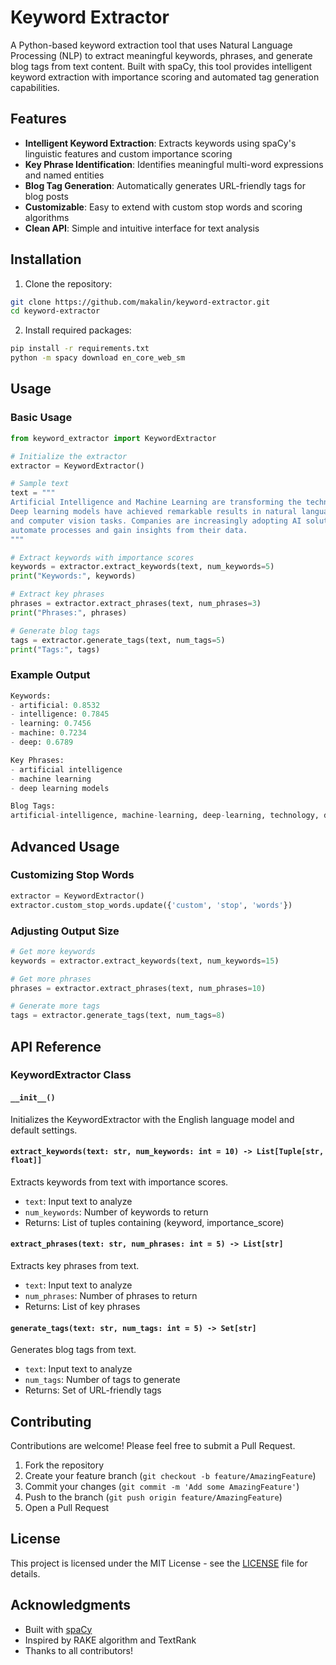 # Keyword Extractor

A Python-based keyword extraction tool that uses Natural Language Processing (NLP) to extract meaningful keywords, phrases, and generate blog tags from text content. Built with spaCy, this tool provides intelligent keyword extraction with importance scoring and automated tag generation capabilities.

## Features

- **Intelligent Keyword Extraction**: Extracts keywords using spaCy's linguistic features and custom importance scoring
- **Key Phrase Identification**: Identifies meaningful multi-word expressions and named entities
- **Blog Tag Generation**: Automatically generates URL-friendly tags for blog posts
- **Customizable**: Easy to extend with custom stop words and scoring algorithms
- **Clean API**: Simple and intuitive interface for text analysis

## Installation

1. Clone the repository:
```bash
git clone https://github.com/makalin/keyword-extractor.git
cd keyword-extractor
```

2. Install required packages:
```bash
pip install -r requirements.txt
python -m spacy download en_core_web_sm
```

## Usage

### Basic Usage

```python
from keyword_extractor import KeywordExtractor

# Initialize the extractor
extractor = KeywordExtractor()

# Sample text
text = """
Artificial Intelligence and Machine Learning are transforming the technology landscape.
Deep learning models have achieved remarkable results in natural language processing
and computer vision tasks. Companies are increasingly adopting AI solutions to
automate processes and gain insights from their data.
"""

# Extract keywords with importance scores
keywords = extractor.extract_keywords(text, num_keywords=5)
print("Keywords:", keywords)

# Extract key phrases
phrases = extractor.extract_phrases(text, num_phrases=3)
print("Phrases:", phrases)

# Generate blog tags
tags = extractor.generate_tags(text, num_tags=5)
print("Tags:", tags)
```

### Example Output

```python
Keywords:
- artificial: 0.8532
- intelligence: 0.7845
- learning: 0.7456
- machine: 0.7234
- deep: 0.6789

Key Phrases:
- artificial intelligence
- machine learning
- deep learning models

Blog Tags:
artificial-intelligence, machine-learning, deep-learning, technology, data-insights
```

## Advanced Usage

### Customizing Stop Words

```python
extractor = KeywordExtractor()
extractor.custom_stop_words.update({'custom', 'stop', 'words'})
```

### Adjusting Output Size

```python
# Get more keywords
keywords = extractor.extract_keywords(text, num_keywords=15)

# Get more phrases
phrases = extractor.extract_phrases(text, num_phrases=10)

# Generate more tags
tags = extractor.generate_tags(text, num_tags=8)
```

## API Reference

### KeywordExtractor Class

#### `__init__()`
Initializes the KeywordExtractor with the English language model and default settings.

#### `extract_keywords(text: str, num_keywords: int = 10) -> List[Tuple[str, float]]`
Extracts keywords from text with importance scores.
- `text`: Input text to analyze
- `num_keywords`: Number of keywords to return
- Returns: List of tuples containing (keyword, importance_score)

#### `extract_phrases(text: str, num_phrases: int = 5) -> List[str]`
Extracts key phrases from text.
- `text`: Input text to analyze
- `num_phrases`: Number of phrases to return
- Returns: List of key phrases

#### `generate_tags(text: str, num_tags: int = 5) -> Set[str]`
Generates blog tags from text.
- `text`: Input text to analyze
- `num_tags`: Number of tags to generate
- Returns: Set of URL-friendly tags

## Contributing

Contributions are welcome! Please feel free to submit a Pull Request.

1. Fork the repository
2. Create your feature branch (`git checkout -b feature/AmazingFeature`)
3. Commit your changes (`git commit -m 'Add some AmazingFeature'`)
4. Push to the branch (`git push origin feature/AmazingFeature`)
5. Open a Pull Request

## License

This project is licensed under the MIT License - see the [LICENSE](LICENSE) file for details.

## Acknowledgments

- Built with [spaCy](https://spacy.io/)
- Inspired by RAKE algorithm and TextRank
- Thanks to all contributors!
